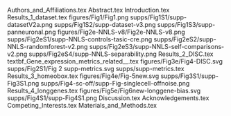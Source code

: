 Authors_and_Affiliations.tex
Abstract.tex
Introduction.tex
Results_1_dataset.tex
figures/Fig1/Fig1.png
supps/Fig1S1/supp-datasetV2a.png
supps/Fig1S2/supp-dataset-v3.png
supps/Fig1S3/supp-panneuronal.png
figures/Fig2e-NNLS-v8/Fig2e-NNLS-v8.png
supps/Fig2eS1/supp-NNLS-controls-tasic-cre.png
supps/Fig2eS2/supp-NNLS-randomforest-v2.png
supps/Fig2eS3/supp-NNLS-self-comparisons-v2.png
supps/Fig2eS4/supp-NNLS-separability.png
Results_2_DISC.tex
textbf_Gene_expression_metrics_related__.tex
figures/Fig3e/Fig4-DISC.svg
supps/Fig2S1/Fig 2 supp-metrics.svg
supps/supp-metrics.tex
Results_3_homeobox.tex
figures/Fig4e/Fig-5new.svg
supps/Fig3S1/supp-Fig3S1.png
supps/Fig4-sc-off/supp-Fig-singlecell-offnoise.png
Results_4_longgenes.tex
figures/Fig5e/Fig6new-longgene-bias.svg
supps/Fig4S1/supp-Fig4S1.png
Discussion.tex
Acknowledgements.tex
Competing_Interests.tex
Materials_and_Methods.tex


